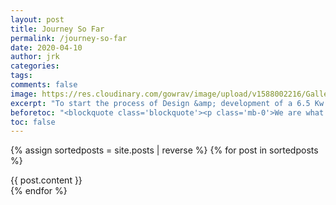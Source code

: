 ```yaml
---
layout: post
title: Journey So Far
permalink: /journey-so-far
date: 2020-04-10
author: jrk
categories: 
tags: 
comments: false
image: https://res.cloudinary.com/gowrav/image/upload/v1588002216/Gallery%20Starya/Team_Starya_at_MSRIT_Lab_i45qje.jpg
excerpt: "To start the process of Design &amp; development of a 6.5 Kw Liquid cooled PMSM motor with a continuous torque of 30 Nm run by a F.O.C based 250 A sinusoidal controller that would accelerate a 108 Kg kerb weight vehicle from 0-40 in 3.5 S with a top speed of 75Km/Hr. The unit would be powered by a 2.1 Kwh swappable battery Pack giving a realistic mileage of around 73Km/Swap. To add cherry to the cake we were identified as one of the “top 5 innovative solutions “ for bangalore city in “VK Shrunga summit” which was attended by the top law makers as well as technocrats alike. We thank VK team and the Karnataka ministries for encouraging our initiative. shrunga vk paper"
beforetoc: "<blockquote class='blockquote'><p class='mb-0'>We are what we repeatedly do. Excellence, then, is not an act but a habit.</p><footer class='blockquote-footer'>Aristotle</footer> </blockquote>"
toc: false
---
```

{% assign sortedposts = site.posts | reverse %}
{% for post in sortedposts %}
<div class="pb-5">
{{ post.content }} 
</div>
{% endfor %}
